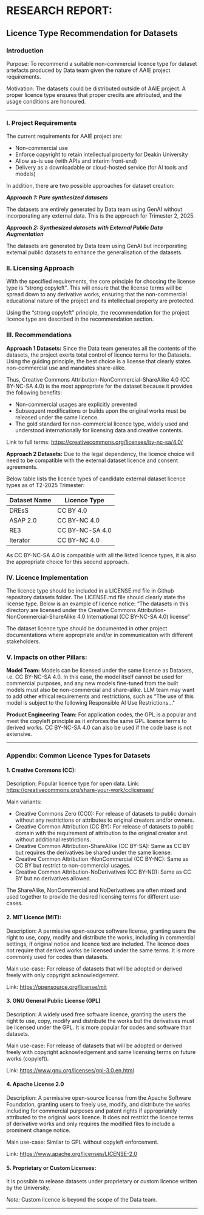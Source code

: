 # RESEARCH REPORT:  
## Licence Type Recommendation for Datasets

### Introduction  
Purpose: To recommend a suitable non-commercial licence type for dataset artefacts produced by Data team given the nature of AAIE project requirements. 

Motivation: The datasets could be distributed outside of AAIE project. A proper licence type ensures that proper credits are attributed, and the usage conditions are honoured. 

---

### I. Project Requirements 
The current requirements for AAIE project are:
-	Non-commercial use
-	Enforce copyright to retain intellectual property for Deakin University
-	Allow as-is use (with APIs and interim front-end)
-	Delivery as a downloadable or cloud-hosted service (for AI tools and models)

In addition, there are two possible approaches for dataset creation: 

***Approach 1: Pure synthesized datasets***

The datasets are entirely generated by Data team using GenAI without incorporating any external data. This is the approach for Trimester 2, 2025.

***Approach 2: Synthesized datasets with External Public Data Augmentation***

The datasets are generated by Data team using GenAI but incorporating external public datasets to enhance the generalisation of the datasets.

### II. Licensing Approach  
With the specified requirements, the core principle for choosing the license type is “strong copyleft”. This will ensure that the license terms will be spread down to any derivative works, ensuring that the non-commercial educational nature of the project and its intellectual property are protected.

Using the “strong copyleft” principle, the recommendation for the project licence type are described in the recommendation section.

### III. Recommendations  
**Approach 1 Datasets:**
Since the Data team generates all the contents of the datasets, the project exerts total control of licence terms for the Datasets. Using the guiding principle, the best choice is a license that clearly states non-commercial use and mandates share-alike.

Thus, Creative Commons Attribution-NonCommercial-ShareAlike 4.0 (CC BY-NC-SA 4.0) is the most appropriate for the dataset because it provides the following benefits:
-	Non-commercial usages are explicitly prevented
-	Subsequent modifications or builds upon the original works must be released under the same licence.
-	The gold standard for non-commercial licence type, widely used and understood internationally for licensing data and creative contents.

Link to full terms: https://creativecommons.org/licenses/by-nc-sa/4.0/ 

**Approach 2 Datasets:**
Due to the legal dependency, the licence choice will need to be compatible with the external dataset licence and consent agreements.

Below table lists the licence types of candidate external dataset licence types as of T2-2025 Trimester:

| Dataset Name | Licence Type |
|--------------------|-------------------|
| DREsS | CC BY 4.0 |
| ASAP 2.0 | CC BY-NC 4.0 |
| RE3 | CC BY-NC-SA 4.0 |
| Iterator | CC BY-NC 4.0 |

As CC BY-NC-SA 4.0 is compatible with all the listed licence types, it is also the appropriate choice for this second approach. 

### IV. Licence Implementation  
The licence type should be included in a LICENSE.md file in Github repository datasets folder. The LICENSE.md file should clearly state the license type. Below is an example of licence notice:
“The datasets in this directory are licensed under the Creative Commons Attribution-NonCommercial-ShareAlike 4.0 International (CC BY-NC-SA 4.0) license”

The dataset licence type should be documented in other project documentations where appropriate and/or in communication with different stakeholders.

### V. Impacts on other Pillars:
**Model Team:**
Models can be licensed under the same licence as Datasets, i.e. CC BY-NC-SA 4.0. In this case, the model itself cannot be used for commercial purposes, and any new models fine-tuned from the built models must also be non-commercial and share-alike. LLM team may want to add other ethical requirements and restrictions, such as “The use of this model is subject to the following Responsible AI Use Restrictions..."

**Product Engineering Team:**
For application codes, the GPL is a popular and meet the copyleft principle as it enforces the same GPL licence terms to derived works. CC BY-NC-SA 4.0 can also be used if the code base is not extensive. 

---

### Appendix: Common Licence Types for Datasets  
#### 1. Creative Commons (CC):
Description: Popular licence type for open data.
Link: https://creativecommons.org/share-your-work/cclicenses/ 

Main variants: 
- Creative Commons Zero (CC0): For release of datasets to public domain without any restrictions or attributes to original creators and/or owners. 
- Creative Common Attribution (CC BY): For release of datasets to public domain with the requirement of attribution to the original creator and without additional restrictions. 
- Creative Common Attribution-ShareAlike (CC BY-SA): Same as CC BY but requires the derivatives be shared under the same license.
- Creative Common Attribution -NonCommercial (CC BY-NC): Same as CC BY but restrict to non-commercial usages.
- Creative Common Attribution-NoDerivatives (CC BY-ND): Same as CC BY but no derivatives allowed.

The ShareAlike, NonCommercial and NoDerivatives are often mixed and used together to provide the desired licensing terms for different use-cases.

#### 2. MIT Licence (MIT):
Description: A permissive open-source software license, granting users the right to use, copy, modify and distribute the works, including in commercial settings, if original notice and licence text are included. The licence does not require that derived works be licensed under the same terms. It is more commonly used for codes than datasets.

Main use-case: For release of datasets that will be adopted or derived freely with only copyright acknowledgement. 

Link: https://opensource.org/license/mit 

#### 3.	GNU General Public License (GPL)
Description: A widely used free software licence, granting the users the right to use, copy, modify and distribute the works but the derivatives must be licensed under the GPL. It is more popular for codes and software than datasets.

Main use-case: For release of datasets that will be adopted or derived freely with copyright acknowledgement and same licensing terms on future works (copyleft).

Link: https://www.gnu.org/licenses/gpl-3.0.en.html 

#### 4.	Apache License 2.0
Description: A permissive open-source license from the Apache Software Foundation, granting users to freely use, modify, and distribute the works including for commercial purposes and patent rights if appropriately attributed to the original work licence. It does not restrict the licence terms of derivative works and only requires the modified files to include a prominent change notice.

Main use-case: Similar to GPL without copyleft enforcement.

Link: https://www.apache.org/licenses/LICENSE-2.0
#### 5.	Proprietary or Custom Licenses: 
It is possible to release datasets under proprietary or custom licence written by the University.

*Note:* Custom licence is beyond the scope of the Data team.

---